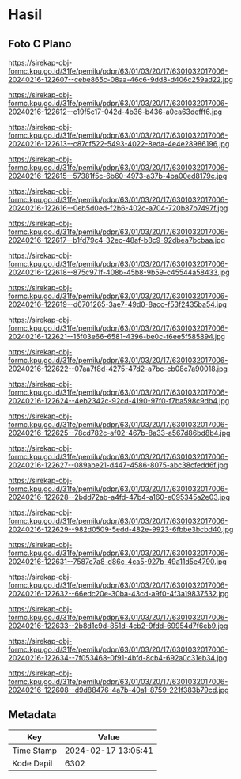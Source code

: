 # Hasil

## Foto C Plano

https://sirekap-obj-formc.kpu.go.id/31fe/pemilu/pdpr/63/01/03/20/17/6301032017006-20240216-122607--cebe865c-08aa-46c6-9dd8-d406c259ad22.jpg

https://sirekap-obj-formc.kpu.go.id/31fe/pemilu/pdpr/63/01/03/20/17/6301032017006-20240216-122612--c19f5c17-042d-4b36-b436-a0ca63defff6.jpg

https://sirekap-obj-formc.kpu.go.id/31fe/pemilu/pdpr/63/01/03/20/17/6301032017006-20240216-122613--c87cf522-5493-4022-8eda-4e4e28986196.jpg

https://sirekap-obj-formc.kpu.go.id/31fe/pemilu/pdpr/63/01/03/20/17/6301032017006-20240216-122615--57381f5c-6b60-4973-a37b-4ba00ed8179c.jpg

https://sirekap-obj-formc.kpu.go.id/31fe/pemilu/pdpr/63/01/03/20/17/6301032017006-20240216-122616--0eb5d0ed-f2b6-402c-a704-720b87b7497f.jpg

https://sirekap-obj-formc.kpu.go.id/31fe/pemilu/pdpr/63/01/03/20/17/6301032017006-20240216-122617--b1fd79c4-32ec-48af-b8c9-92dbea7bcbaa.jpg

https://sirekap-obj-formc.kpu.go.id/31fe/pemilu/pdpr/63/01/03/20/17/6301032017006-20240216-122618--875c971f-408b-45b8-9b59-c45544a58433.jpg

https://sirekap-obj-formc.kpu.go.id/31fe/pemilu/pdpr/63/01/03/20/17/6301032017006-20240216-122619--d6701265-3ae7-49d0-8acc-f53f2435ba54.jpg

https://sirekap-obj-formc.kpu.go.id/31fe/pemilu/pdpr/63/01/03/20/17/6301032017006-20240216-122621--15f03e66-6581-4396-be0c-f6ee5f585894.jpg

https://sirekap-obj-formc.kpu.go.id/31fe/pemilu/pdpr/63/01/03/20/17/6301032017006-20240216-122622--07aa7f8d-4275-47d2-a7bc-cb08c7a90018.jpg

https://sirekap-obj-formc.kpu.go.id/31fe/pemilu/pdpr/63/01/03/20/17/6301032017006-20240216-122624--4eb2342c-92cd-4190-97f0-f7ba598c9db4.jpg

https://sirekap-obj-formc.kpu.go.id/31fe/pemilu/pdpr/63/01/03/20/17/6301032017006-20240216-122625--78cd782c-af02-467b-8a33-a567d86bd8b4.jpg

https://sirekap-obj-formc.kpu.go.id/31fe/pemilu/pdpr/63/01/03/20/17/6301032017006-20240216-122627--089abe21-d447-4586-8075-abc38cfedd6f.jpg

https://sirekap-obj-formc.kpu.go.id/31fe/pemilu/pdpr/63/01/03/20/17/6301032017006-20240216-122628--2bdd72ab-a4fd-47b4-a160-e095345a2e03.jpg

https://sirekap-obj-formc.kpu.go.id/31fe/pemilu/pdpr/63/01/03/20/17/6301032017006-20240216-122629--982d0509-5edd-482e-9923-6fbbe3bcbd40.jpg

https://sirekap-obj-formc.kpu.go.id/31fe/pemilu/pdpr/63/01/03/20/17/6301032017006-20240216-122631--7587c7a8-d86c-4ca5-927b-49a11d5e4790.jpg

https://sirekap-obj-formc.kpu.go.id/31fe/pemilu/pdpr/63/01/03/20/17/6301032017006-20240216-122632--66edc20e-30ba-43cd-a9f0-4f3a19837532.jpg

https://sirekap-obj-formc.kpu.go.id/31fe/pemilu/pdpr/63/01/03/20/17/6301032017006-20240216-122633--2b8d1c9d-851d-4cb2-9fdd-69954d7f6eb9.jpg

https://sirekap-obj-formc.kpu.go.id/31fe/pemilu/pdpr/63/01/03/20/17/6301032017006-20240216-122634--7f053468-0f91-4bfd-8cb4-692a0c31eb34.jpg

https://sirekap-obj-formc.kpu.go.id/31fe/pemilu/pdpr/63/01/03/20/17/6301032017006-20240216-122608--d9d88476-4a7b-40a1-8759-221f383b79cd.jpg


## Metadata

| Key        | Value               |
| ---------- | ------------------- |
| Time Stamp | 2024-02-17 13:05:41 |
| Kode Dapil | 6302                |



